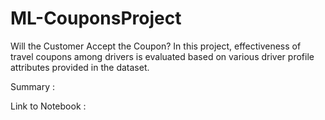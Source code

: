 # ML-CouponsProject
Will the Customer Accept the Coupon?
In this project, effectiveness of travel coupons among drivers is evaluated based on various driver profile attributes provided in the dataset. 

Summary : 

Link to Notebook : 
